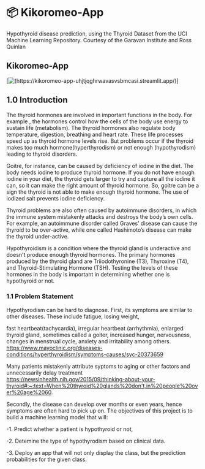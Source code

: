 # 📦 Kikoromeo-App

Hypothyroid disease prediction, using the Thyroid Dataset from the UCI Machine Learning Repository. Courtesy of the Garavan Institute and Ross Quinlan

## Kikoromeo-App 

[![(https://kikoromeo-app-uhjtjqghrwavasvsbmcasi.streamlit.app/)](https://static.streamlit.io/badges/streamlit_badge_black_white.svg)]



## 1.0 Introduction

The thyroid hormones are involved in important functions in the body. For example , the hormones control how the cells of the body use energy to sustain life (metabolism). The thyroid hormones also regulate body temperature, digestion, breathing and heart rate. These life processes speed up as thyroid hormone levels rise. But problems occur if the thyroid makes too much hormone(hyperthyrodism) or not enough (hypothyrodism) leading to thyroid disorders.

Goitre, for instance, can be caused by deficiency of iodine in the diet.  The body needs iodine to produce thyroid hormone. If you do not have enough iodine in your diet, the thyroid gets larger to try and capture all the iodine it can, so it can make the right amount of thyroid hormone. So, goitre can be a sign the thyroid is not able to make enough thyroid hormone. The use of iodized salt prevents iodine deficiency.

Thyroid problems are also often caused by autoimmune disorders, in which the immune system mistakenly attacks and destroys the body’s own cells. For example, an autoimmune disorder called Graves’ disease can cause the thyroid to be over-active, while one called Hashimoto’s disease can make the thyroid under-active.

Hypothyroidism is a condition where the thyroid gland is underactive and doesn't produce enough thyroid hormones. The primary hormones produced by the thyroid gland are Triiodothyronine (T3), Thyroxine (T4), and Thyroid-Stimulating Hormone (TSH). Testing the levels of these hormones in the body is important in determining whether one is hypothyroid or not.



### 1.1 Problem Statement

Hypothyrodism can be hard to diagnose. First, its symptoms are similar to other diseases. These include fatigue, losing weight,

fast heartbeat(tachycardia), irregular heartbeat (arrhythmia), enlarged thyroid gland, sometimes called a goiter, increased hunger, nervousness, changes in menstrual cycle, anxiety and irritability among others. https://www.mayoclinic.org/diseases-conditions/hyperthyroidism/symptoms-causes/syc-20373659

Many patients mistakenly attribute syptoms to aging or other factors and unnecessarily delay treatment https://newsinhealth.nih.gov/2015/09/thinking-about-your-thyroid#:~:text=When%20thyroid%20glands%20don't,in%20people%20over%20age%2060.

Secondly, the disease can develop over months or even years, hence symptoms are often hard to pick up on. The objectives of this project is to build a machine learning model that will:

-1. Predict whether a patient is hypothyroid or not,

-2. Detemine the type of hypothyrodism based on clinical data.

-3. Deploy an app that will not only display the class, but the prediction probabilities for the given class.
